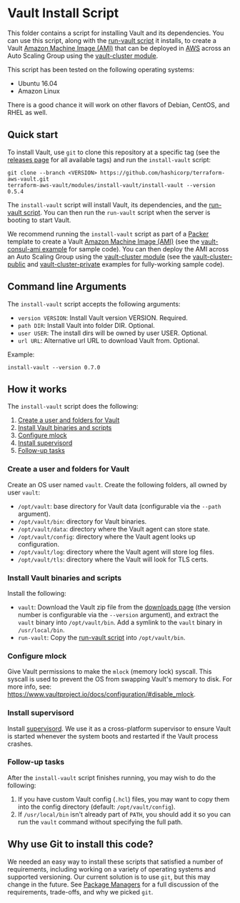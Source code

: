 # Vault Install Script

This folder contains a script for installing Vault and its dependencies. You can use this script, along with the
[run-vault script](https://github.com/hashicorp/terraform-aws-vault/tree/master/modules/run-vault) it installs, to create a Vault [Amazon Machine Image
(AMI)](http://docs.aws.amazon.com/AWSEC2/latest/UserGuide/AMIs.html) that can be deployed in
[AWS](https://aws.amazon.com/) across an Auto Scaling Group using the [vault-cluster module](https://github.com/hashicorp/terraform-aws-vault/tree/master/modules/vault-cluster).

This script has been tested on the following operating systems:

* Ubuntu 16.04
* Amazon Linux

There is a good chance it will work on other flavors of Debian, CentOS, and RHEL as well.



## Quick start

To install Vault, use `git` to clone this repository at a specific tag (see the [releases page](../../../../releases)
for all available tags) and run the `install-vault` script:

```
git clone --branch <VERSION> https://github.com/hashicorp/terraform-aws-vault.git
terraform-aws-vault/modules/install-vault/install-vault --version 0.5.4
```

The `install-vault` script will install Vault, its dependencies, and the [run-vault script](https://github.com/hashicorp/terraform-aws-vault/tree/master/modules/run-vault).
You can then run the `run-vault` script when the server is booting to start Vault.

We recommend running the `install-vault` script as part of a [Packer](https://www.packer.io/) template to create a
Vault [Amazon Machine Image (AMI)](http://docs.aws.amazon.com/AWSEC2/latest/UserGuide/AMIs.html) (see the
[vault-consul-ami example](https://github.com/hashicorp/terraform-aws-vault/tree/master/examples/vault-consul-ami) for sample code). You can then deploy the AMI across an Auto
Scaling Group using the [vault-cluster module](https://github.com/hashicorp/terraform-aws-vault/tree/master/modules/vault-cluster) (see the
[vault-cluster-public](https://github.com/hashicorp/terraform-aws-vault/tree/master/examples/vault-cluster-public) and [vault-cluster-private](https://github.com/hashicorp/terraform-aws-vault/tree/master/examples/vault-cluster-private)
examples for fully-working sample code).




## Command line Arguments

The `install-vault` script accepts the following arguments:

* `version VERSION`: Install Vault version VERSION. Required.
* `path DIR`: Install Vault into folder DIR. Optional.
* `user USER`: The install dirs will be owned by user USER. Optional.
* `url URL`: Alternative url URL to download Vault from. Optional.

Example:

```
install-vault --version 0.7.0
```



## How it works

The `install-vault` script does the following:

1. [Create a user and folders for Vault](#create-a-user-and-folders-for-vault)
1. [Install Vault binaries and scripts](#install-vault-binaries-and-scripts)
1. [Configure mlock](#configure-mlock)
1. [Install supervisord](#install-supervisord)
1. [Follow-up tasks](#follow-up-tasks)


### Create a user and folders for Vault

Create an OS user named `vault`. Create the following folders, all owned by user `vault`:

* `/opt/vault`: base directory for Vault data (configurable via the `--path` argument).
* `/opt/vault/bin`: directory for Vault binaries.
* `/opt/vault/data`: directory where the Vault agent can store state.
* `/opt/vault/config`: directory where the Vault agent looks up configuration.
* `/opt/vault/log`: directory where the Vault agent will store log files.
* `/opt/vault/tls`: directory where the Vault will look for TLS certs.


### Install Vault binaries and scripts

Install the following:

* `vault`: Download the Vault zip file from the [downloads page](https://www.vaultproject.io/downloads.html) (the
  version number is configurable via the `--version` argument), and extract the `vault` binary into
  `/opt/vault/bin`. Add a symlink to the `vault` binary in `/usr/local/bin`.
* `run-vault`: Copy the [run-vault script](https://github.com/hashicorp/terraform-aws-vault/tree/master/modules/run-vault) into `/opt/vault/bin`.


### Configure mlock

Give Vault permissions to make the `mlock` (memory lock) syscall. This syscall is used to prevent the OS from swapping
Vault's memory to disk. For more info, see: https://www.vaultproject.io/docs/configuration/#disable_mlock.


### Install supervisord

Install [supervisord](http://supervisord.org/). We use it as a cross-platform supervisor to ensure Vault is started
whenever the system boots and restarted if the Vault process crashes.


### Follow-up tasks

After the `install-vault` script finishes running, you may wish to do the following:

1. If you have custom Vault config (`.hcl`) files, you may want to copy them into the config directory (default:
   `/opt/vault/config`).
1. If `/usr/local/bin` isn't already part of `PATH`, you should add it so you can run the `vault` command without
   specifying the full path.



## Why use Git to install this code?

We needed an easy way to install these scripts that satisfied a number of requirements, including working on a variety
of operating systems and supported versioning. Our current solution is to use `git`, but this may change in the future.
See [Package Managers](https://github.com/hashicorp/terraform-aws-consul/blob/master/_docs/package-managers.md) for
a full discussion of the requirements, trade-offs, and why we picked `git`.
